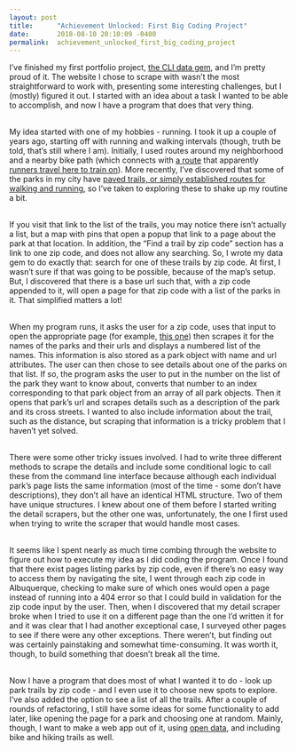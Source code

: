 ```yaml
---
layout: post
title:      "Achievement Unlocked: First Big Coding Project"
date:       2018-08-10 20:10:09 -0400
permalink:  achievement_unlocked_first_big_coding_project
---
```



<p>I’ve finished my first portfolio project, <a href="https://github.com/DMCatanach/burque-trails-cli-app">the CLI data gem</a>, and I’m pretty proud of it. The website I chose to scrape with wasn’t the most straightforward to work with, presenting some interesting challenges, but I (mostly) figured it out. I started with an idea about a task I wanted to be able to accomplish, and now I have a program that does that very thing.<br /><br />

My idea started with one of my hobbies - running. I took it up a couple of years ago, starting off with running and walking intervals (though, truth be told, that’s still where I am). Initially, I used routes around my neighborhood and a nearby bike path (which connects with <a href="https://m.strava.com/local/us/albuquerque/running/routes/1365?hl=en-US">a route</a> that apparently <a href="https://medium.com/great-runs/great-runs-in-albuquerque-new-mexico-b9bc56e80a6c">runners travel here to train on</a>). More recently, I’ve discovered that some of the parks in my city have <a href="http://www.cabq.gov/parksandrecreation/parks/prescription-trails/list-of-trails"> paved trails, or simply established routes for walking and running</a>, so I’ve taken to exploring these to shake up my routine a bit. <br /><br />
	
If you visit that link to the list of the trails, you may notice there isn’t actually a list, but a map with pins that open a popup that link to a page about the park at that location. In addition, the “Find a trail by zip code” section has a link to one zip code, and does not allow any searching. So, I wrote my data gem to do exactly that: search for one of these trails by zip code. At first, I wasn’t sure if that was going to be possible, because of the map’s setup. But, I discovered that there is a base url such that, with a zip code appended to it, will open a page for that zip code with a list of the parks in it. That simplified matters a lot! <br /><br />
	
When my program runs, it asks the user for a zip code, uses that input to open the appropriate page (for example, <a href="http://www.cabq.gov/parksandrecreation/parks/prescription-trails/87109">this one</a>) then scrapes it for the names of the parks and their urls and displays a numbered list of the names. This information is also stored as a park object with name and url attributes.  The user can then chose to see details about one of the parks on that list. If so, the program asks the user to put in the number on the list of the park they want to know about, converts that number to an index corresponding to that park object from an array of all park objects. Then it opens that park’s url and scrapes details such as a description of the park and its cross streets. I wanted to also include information about the trail, such as the distance, but scraping that information is a tricky problem that I haven’t yet solved. <br /><br />

There were some other tricky issues involved. I had to write three different methods to scrape the details and include some conditional logic to call these from the command line interface because although each individual park’s page lists the same information (most of the time - some don’t have descriptions), they don’t all have an identical HTML structure. Two of them have unique structures. I knew about one of them before I started writing the detail scrapers, but the other one was, unfortunately, the one I first used when trying to write the scraper that would handle most cases. <br /><br />

It seems like I spent nearly as much time combing through the website to figure out how to execute my idea as I did coding the program. Once I found that there exist pages listing parks by zip code, even if there’s no easy way to access them by navigating the site, I went through each zip code in Albuquerque, checking to make sure of which ones would open a page instead of running into a 404 error so that I could build in validation for the zip code input by the user. Then, when I discovered that my detail scraper broke when I tried to use it on a different page than the one I’d written it for and it was clear that I had another exceptional case, I surveyed other pages to see if there were any other exceptions. There weren’t, but finding out was certainly painstaking and somewhat time-consuming. It was worth it, though, to build something that doesn’t break all the time. <br /><br />

Now I have a program that does most of what I wanted it to do - look up park trails by zip code - and I even use it to choose new spots to explore. I’ve also added the option to see a list of all the trails. After a couple of rounds of refactoring, I still have some ideas for some functionality to add later, like opening the page for a park and choosing one at random. Mainly, though, I want to make a web app out of it, using <a href="http://www.cabq.gov/abq-data/">open data</a>, and including bike and hiking trails as well. </p>

